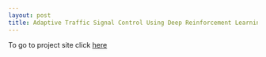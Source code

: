 ```yaml
---
layout: post
title: Adaptive Traffic Signal Control Using Deep Reinforcement Learning
---
```

To go to project site click [here](https://ritupande.github.io/DQL-TSC/)
